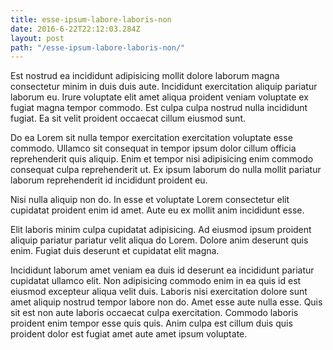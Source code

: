 ```yaml
---
title: esse-ipsum-labore-laboris-non
date: 2016-6-22T22:12:03.284Z
layout: post
path: "/esse-ipsum-labore-laboris-non/"
---
```


Est nostrud ea incididunt adipisicing mollit dolore laborum magna consectetur minim in duis duis aute. Incididunt exercitation aliquip pariatur laborum eu. Irure voluptate elit amet aliqua proident veniam voluptate ex fugiat magna tempor commodo. Est culpa culpa nostrud nulla incididunt fugiat. Ea sit velit proident occaecat cillum eiusmod sunt.

Do ea Lorem sit nulla tempor exercitation exercitation voluptate esse commodo. Ullamco sit consequat in tempor ipsum dolor cillum officia reprehenderit quis aliquip. Enim et tempor nisi adipisicing enim commodo consequat culpa reprehenderit ut. Ex ipsum laborum do nulla mollit pariatur laborum reprehenderit id incididunt proident eu.

Nisi nulla aliquip non do. In esse et voluptate Lorem consectetur elit cupidatat proident enim id amet. Aute eu ex mollit anim incididunt esse.

Elit laboris minim culpa cupidatat adipisicing. Ad eiusmod ipsum proident aliquip pariatur pariatur velit aliqua do Lorem. Dolore anim deserunt quis enim. Fugiat duis deserunt et cupidatat elit magna.

Incididunt laborum amet veniam ea duis id deserunt ea incididunt pariatur cupidatat ullamco elit. Non adipisicing commodo enim in ea quis id est eiusmod excepteur aliqua velit duis. Laboris nisi exercitation dolore sunt amet aliquip nostrud tempor labore non do. Amet esse aute nulla esse. Quis sit est non aute laboris occaecat culpa exercitation. Commodo laboris proident enim tempor esse quis quis. Anim culpa est cillum duis quis proident dolor est fugiat amet aute amet ipsum voluptate.